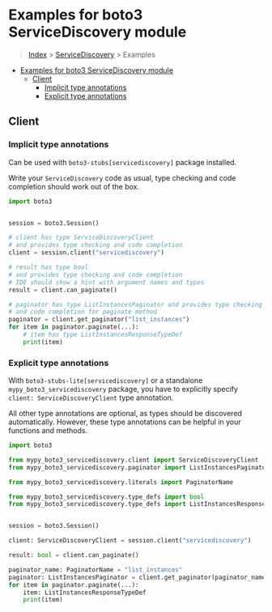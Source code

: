 <a id="examples-for-boto3-servicediscovery-module"></a>

# Examples for boto3 ServiceDiscovery module

> [Index](../README.md) > [ServiceDiscovery](./README.md) > Examples

- [Examples for boto3 ServiceDiscovery module](#examples-for-boto3-servicediscovery-module)
  - [Client](#client)
    - [Implicit type annotations](#implicit-type-annotations)
    - [Explicit type annotations](#explicit-type-annotations)

<a id="client"></a>

## Client

<a id="implicit-type-annotations"></a>

### Implicit type annotations

Can be used with `boto3-stubs[servicediscovery]` package installed.

Write your `ServiceDiscovery` code as usual, type checking and code completion
should work out of the box.

```python
import boto3


session = boto3.Session()

# client has type ServiceDiscoveryClient
# and provides type checking and code completion
client = session.client("servicediscovery")

# result has type bool
# and provides type checking and code completion
# IDE should show a hint with argument names and types
result = client.can_paginate()

# paginator has type ListInstancesPaginator and provides type checking
# and code completion for paginate method
paginator = client.get_paginator("list_instances")
for item in paginator.paginate(...):
    # item has type ListInstancesResponseTypeDef
    print(item)
```

<a id="explicit-type-annotations"></a>

### Explicit type annotations

With `boto3-stubs-lite[servicediscovery]` or a standalone
`mypy_boto3_servicediscovery` package, you have to explicitly specify
`client: ServiceDiscoveryClient` type annotation.

All other type annotations are optional, as types should be discovered
automatically. However, these type annotations can be helpful in your functions
and methods.

```python
import boto3

from mypy_boto3_servicediscovery.client import ServiceDiscoveryClient
from mypy_boto3_servicediscovery.paginator import ListInstancesPaginator

from mypy_boto3_servicediscovery.literals import PaginatorName

from mypy_boto3_servicediscovery.type_defs import bool
from mypy_boto3_servicediscovery.type_defs import ListInstancesResponseTypeDef


session = boto3.Session()

client: ServiceDiscoveryClient = session.client("servicediscovery")

result: bool = client.can_paginate()

paginator_name: PaginatorName = "list_instances"
paginator: ListInstancesPaginator = client.get_paginator(paginator_name)
for item in paginator.paginate(...):
    item: ListInstancesResponseTypeDef
    print(item)
```
